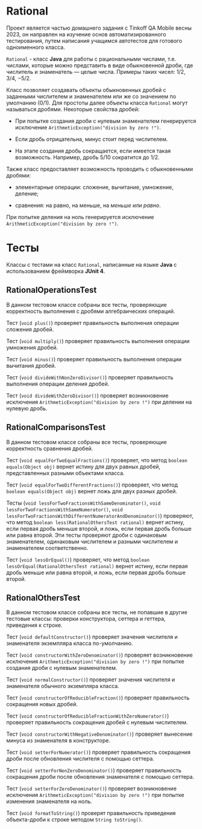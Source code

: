 # Rational
Проект является частью домашнего задания c Tinkoff QA Mobile весны 2023, он направлен на изучение основ
автоматизированного тестирования, путем написания учащимся автотестов для готового одноименного класса.

`Rational` - класс **Java** для работы с рациональными числами, т.е. числами, которые можно представить в виде обыкновенной дроби,
где числитель и знаменатель — целые числа. Примеры таких чисел: $1/2$, $3/4$, $-5/2$.

Класс позволяет создавать объекты обыкновенных дробей с заданными числителем и знаменателем или же со значением по умолчанию ($0/1$).
Для простоты далее объекты класса `Rational` могут называться дробями. Некоторые свойства дробей:

- При попытке создания дроби с нулевым знаменателем генерируется исключение `ArithmeticException("division by zero !")`.

- Если дробь отрицательна, минус стоит перед числителем.

- На этапе создания дробь сокращается, если имеется такая возможность. Например, дробь $5/10$ сократится до $1/2$.

Также класс предоставляет возможность проводить с обыкновенными дробями:

- элементарные операции: сложение, вычитание, умножение, деление;

- сравнения: на равно, на меньше, на _меньше или равно_.

При попытке деления на ноль генерируется исключение `ArithmeticException("division by zero !")`.

# Тесты
Классы с тестами на класс `Rational`, написанные на языке **Java** с использованием фреймворка **JUnit 4**.

## RationalOperationsTest
В данном тестовом классе собраны все тесты, проверяющие корректность выполнения с дробями алгебраических операций.

Тест (`void plus()`) проверяет правильность выполнения операции сложения дробей.

Тест (`void multiply()`) проверяет правильность выполнения операции умножения дробей.

Тест (`void minus()`) проверяет правильность выполнения операции вычитания дробей.

Тест (`void divideWithNonZeroDivisor()`) проверяет правильность выполнения операции деления дробей.

Тест (`void divideWithZeroDivisor()`) проверяет возникновение исключения
`ArithmeticException("division by zero !")` при делении на нулевую дробь.

## RationalComparisonsTest
В данном тестовом классе собраны все тесты, проверяющие корректность сравнения дробей.

Тест (`void equalForTwoEqualFractions()`) проверяет, что метод `boolean equals(Object obj)` вернет истину для двух равных дробей,
представленных разными объектами класса.

Тест (`void equalForTwoDifferentFractions()`) проверяет, что метод `boolean equals(Object obj)` вернет ложь для двух разных дробей.

Тесты (`void lessForTwoFractionsWithSameDenominator()`, `void lessForTwoFractionsWithSameNumerator()`,
`void lessForTwoFractionsWithDifferentNumeratorAndDenominator()`) проверяют, что метод `boolean less(RationalOthersTest rational)`
вернет истину, если первая дробь меньше второй, и ложь,
если первая дробь больше или равна второй. Эти тесты проверяют дроби с одинаковым знаменателем, одинаковым числителем и
разными числителем и знаменателем соответственно.

Тест (`void lessOrEqual()`) проверяет, что метод `boolean lessOrEqual(RationalOthersTest rational)` вернет истину,
если первая дробь меньше или равна второй, и ложь, если первая дробь больше второй.

## RationalOthersTest
В данном тестовом классе собраны все тесты, не попавшие в другие тестовые классы: 
проверки конструктора, сеттера и геттера, приведения к строке.

Тест (`void defaultConstructor()`) проверяет значения числителя и знаменателя экземпляра класса по-умолчанию.

Тест (`void constructorWithZeroDenominator()`) проверяет возникновение исключения
`ArithmeticException("division by zero !")` при попытке создания дроби с нулевым знаменателем.

Тест (`void normalConstructor()`) проверяет значения числителя и знаменателя обычного экземпляра класса.

Тест (`void constructorOfReducibleFraction()`) проверяет правильность сокращения новых дробей.

Тест (`void constructorOfReducibleFractionWithZeroNumerator()`) проверяет правильность сокращения дробей с нулевым числителем.

Тест (`void constructorWithNegativeDenominator()`) проверяет вынесение минуса из знаменателя в конструкторе.

Тест (`void setterForNumerator()`) проверяет правильность сокращения дроби после обновления числителя с помощью сеттера.

Тест (`void setterForNonZeroDenominator()`) проверяет правильность сокращения дроби после обновления знаменателя с помощью сеттера.

Тест (`void setterForZeroDenominator()`) проверяет возникновение исключения
`ArithmeticException("division by zero !")` при попытке изменения знаменателя на ноль.

Тест (`void formatToString()`) проверят правильность приведения объекта-дроби к строке методом `String toString()`.
